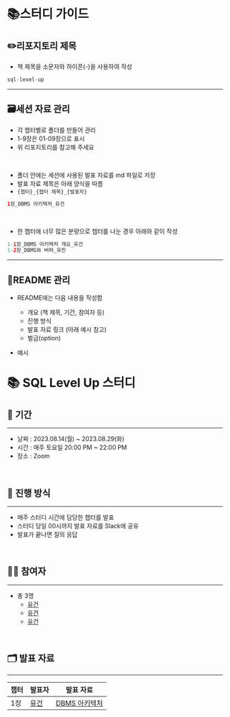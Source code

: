 # 📚스터디 가이드

## ✏️리포지토리 제목

- 책 제목을 소문자와 하이픈(-)을 사용하여 작성
```java
sql-level-up
```
---
## 🗃️세션 자료 관리
- 각 챕터별로 폴더를 만들어 관리
- 1-9장은 01-09장으로 표시
- 위 리포지토리를 참고해 주세요
<br>

- 폴더 안에는 세션에 사용된 발표 자료를 md 파일로 저장
- 발표 자료 제목은 아래 양식을 따름 
- `{챕터}_{챕터 제목}_{발표자}`

```java
1장_DBMS 아키텍처_유건
```
<br>

- 한 챕터에 너무 많은 분량으로 챕터를 나눈 경우 아래와 같이 작성
```java
1-1장_DBMS 아키텍처 개요_유건
1-2장_DBMS와 버퍼_유진
```
---
## 📄️README 관리
- README에는 다음 내용을 작성함
  - 개요 (책 제목, 기간, 참여자 등)
  - 진행 방식
  - 발표 자료 링크 (아래 예시 참고)
  - 벌금(option)
  
    
- 예시

# 📚 SQL Level Up 스터디


## 📅 기간

---

- 날짜 : 2023.08.14(월) ~ 2023.08.29(화)
- 시간 : 매주 토요일 20:00 PM ~ 22:00 PM
- 장소 : Zoom

<br>

## 📜 진행 방식

---

- 매주 스터디 시간에 담당한 챕터를 발표
- 스터디 당일 00시까지 발표 자료를 Slack에 공유
- 발표가 끝나면 질의 응답

<br>

## 🙋🏻 참여자

---

- 총 3명
  - [유건](https://github.com/youKeon)
  - [유건](https://github.com/youKeon)
  - [유건](https://github.com/youKeon)

<br>

## 🗂️ 발표 자료

---
| 챕터            | 발표자   | 발표 자료 |
|---------|-----------------|-------|
| 1장 | [유건](https://github.com/youKeon)| [DBMS 아키텍처](https://github.com/Dev-Books-Master-Study/Study-Guide/blob/main/01%EC%9E%A5/1%EC%9E%A5_DBMS%20%EC%95%84%ED%82%A4%ED%85%8D%EC%B2%98_%EC%9C%A0%EA%B1%B4.md)    |

